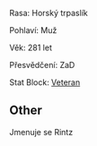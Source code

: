 Rasa: Horský trpaslík

Pohlaví: Muž

Věk: 281 let

Přesvědčení: ZaD

Stat Block: [Veteran](https://5e.tools/bestiary.html#veteran_mm)


## Other
Jmenuje se Rintz